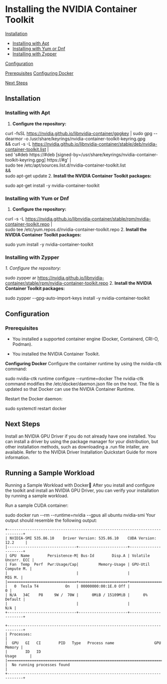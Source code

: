 # Installing the NVIDIA Container Toolkit
[Installation](#installation)

- [Installing with Apt](#installing-with-apt)
- [Installing with Yum or Dnf](#installing-with-yum-or-dnf)
- [Installing with Zypper](#installing-with-zypper)

[Configuration](#configuration)

[Prerequisites](#prerequisites)
[Configuring Docker](#configuring-docker)

[Next Steps](#next-steps)

## Installation
### **Installing with Apt**
1. **Configure the repository:**

curl -fsSL https://nvidia.github.io/libnvidia-container/gpgkey | sudo gpg --dearmor -o /usr/share/keyrings/nvidia-container-toolkit-keyring.gpg \
  && curl -s -L https://nvidia.github.io/libnvidia-container/stable/deb/nvidia-container-toolkit.list | \
    sed 's#deb https://#deb [signed-by=/usr/share/keyrings/nvidia-container-toolkit-keyring.gpg] https://#g' | \
    sudo tee /etc/apt/sources.list.d/nvidia-container-toolkit.list \
  && \
    sudo apt-get update
2. **Install the NVIDIA Container Toolkit packages:**

sudo apt-get install -y nvidia-container-toolkit

### **Installing with Yum or Dnf**
1. **Configure the repository:**

curl -s -L https://nvidia.github.io/libnvidia-container/stable/rpm/nvidia-container-toolkit.repo | \
  sudo tee /etc/yum.repos.d/nvidia-container-toolkit.repo
2. **Install the NVIDIA Container Toolkit packages:**

sudo yum install -y nvidia-container-toolkit

### **Installing with Zypper**
*1. *Configure the repository:**

sudo zypper ar https://nvidia.github.io/libnvidia-container/stable/rpm/nvidia-container-toolkit.repo
2. **Install the NVIDIA Container Toolkit packages:**

sudo zypper --gpg-auto-import-keys install -y nvidia-container-toolkit

## **Configuration**
### Prerequisites
- You installed a supported container engine (Docker, Containerd, CRI-O, Podman).

- You installed the NVIDIA Container Toolkit.

**Configuring Docker**
Configure the container runtime by using the nvidia-ctk command:

sudo nvidia-ctk runtime configure --runtime=docker
The nvidia-ctk command modifies the /etc/docker/daemon.json file on the host. The file is updated so that Docker can use the NVIDIA Container Runtime.

Restart the Docker daemon:

sudo systemctl restart docker

## Next Steps
Install an NVIDIA GPU Driver if you do not already have one installed. You can install a driver by using the package manager for your distribution, but other installation methods, such as downloading a .run file intaller, are available. Refer to the NVIDIA Driver Installation Quickstart Guide for more information.

## Running a Sample Workload
Running a Sample Workload with Docker
After you install and configure the toolkit and install an NVIDIA GPU Driver, you can verify your installation by running a sample workload.

Run a sample CUDA container:

sudo docker run --rm --runtime=nvidia --gpus all ubuntu nvidia-smi
Your output should resemble the following output:

```
+-----------------------------------------------------------------------------+
| NVIDIA-SMI 535.86.10    Driver Version: 535.86.10    CUDA Version: 12.2     |
|-------------------------------+----------------------+----------------------+
| GPU  Name        Persistence-M| Bus-Id        Disp.A | Volatile Uncorr. ECC |
| Fan  Temp  Perf  Pwr:Usage/Cap|         Memory-Usage | GPU-Util  Compute M. |
|                               |                      |               MIG M. |
|===============================+======================+======================|
|   0  Tesla T4            On   | 00000000:00:1E.0 Off |                    0 |
| N/A   34C    P8     9W /  70W |      0MiB / 15109MiB |      0%      Default |
|                               |                      |                  N/A |
+-------------------------------+----------------------+----------------------+

+-----------------------------------------------------------------------------+
| Processes:                                                                  |
|  GPU   GI   CI        PID   Type   Process name                  GPU Memory |
|        ID   ID                                                   Usage      |
|=============================================================================|
|  No running processes found                                                 |
+-----------------------------------------------------------------------------+
```

